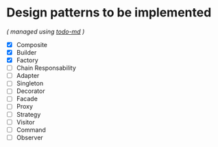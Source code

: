 # Design patterns to be implemented

_\( managed using [todo-md](https://github.com/Hypercubed/todo-md) \)_

- [x] Composite
- [x] Builder
- [x] Factory
- [ ] Chain Responsability
- [ ] Adapter
- [ ] Singleton
- [ ] Decorator
- [ ] Facade
- [ ] Proxy
- [ ] Strategy
- [ ] Visitor
- [ ] Command
- [ ] Observer